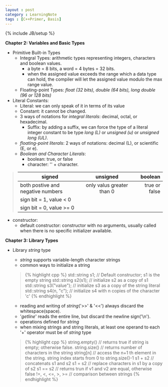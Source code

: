 ```yaml
---
layout : post
category : LearningNote
tags : [C++Primer, Basis]
---
```

{% include JB/setup %}

**Chapter 2: Variables and Basic Types**


- Primitive Built-in Types
    + Integral Types: arithmetic types representing integers, characters and boolean values.
        * a byte = 8 bits, a word = 4 bytes = 32 bits.
        * when the assigned value exceeds the range which a data type can hold, the compiler will let the assigned value modulo the max range value.
    + Floating-point Types: *float (32 bits), double (64 bits), long double (96 or 128 bits)*
- Literal Constants: 
    + Literal: we can only speak of it in terms of its value
    + Constant: it cannot be changed.
    + 3 ways of notations for *integral literals*: decimal, octal, or hexadecimal.
        * Suffix: by adding a suffix, we can force the type of a literal integer constant to be type *long (L)* or *unsigned (u)* or *unsigned long (UL)*.
    + *floating-point literals*: 2 ways of notations: decimal (L), or scientific (E, or e).
    + *Boolean and Character Literals*:
        * boolean: true, or false
        * character: '' + character.
    
>| signed | unsigned | boolean | 
>|--------|:---------:|--------:|
>|both postive and negative numbers | only valus greater than 0 | true or false |
>| sign bit = 1, value < 0 | | |
>| sign bit = 0, value >= 0| | |

<!--more-->

- constructor:
    + default constructor: constructor with no arguments, usually called when there is no specific initializer available.


**Chapter 3: Library Types**

- Library *string* type
    + *string* supports variable-length character strings
    + common ways to initialize a string
    
    >{% highlight cpp %}
      std::string s1;              // Default constructor; s1 is the empty string
    std::string s2(s1);          // initialize s2 as a copy of s1
    std::string s3("value");     // initialize s3 as a copy of the string literal
    std::string s4(n, "c");      // initialize s4 with n copies of the character 'c'
    {% endhighlight %} 

    + reading and writing of *string*('>>' & '<<') always discard the whitespace(space).
    + '*getline*' reads the entire line, but discard the newline sign('\n').
    + operations defined for *string*
    + when mixing strings and string literals, at least one operand to each '+' operator must be of *string* type
    
    >{% highlight cpp %}
      string.empty()          // returns true if string is empty; otherwise false.
    string.size()           // returns number of characters in the string
    string[n]               // access the n+1 th element in the string. string index starts from 0 to string.size()-1
    s1 + s2                 // concatenats s1 and s2
    s1 = s2                 // replace characters in s1 by a copy of s2
    s1 == s2                // returns trun if v1 and v2 are equal, otherwise false
    !=, <, <=, >, >=        // comparison between strings
    {% endhighlight %} 



